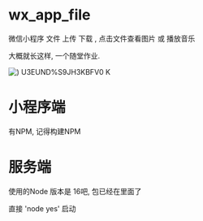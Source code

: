 # wx_app_file
微信小程序 文件 上传 下载 , 点击文件查看图片 或 播放音乐

大概就长这样, 一个随堂作业.

![)` U`3EUND%S9JH3KBFV0 K](https://user-images.githubusercontent.com/43780818/233362185-6e7747aa-cf4e-4616-94f1-d2c1b6b45163.png)


# 小程序端

有NPM, 记得构建NPM

# 服务端

使用的Node 版本是 16吧, 包已经在里面了

直接 'node yes' 启动
